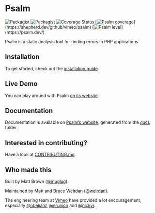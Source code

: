 <h1>Psalm</h1>

[![Packagist](https://img.shields.io/packagist/v/vimeo/psalm.svg)](https://packagist.org/packages/vimeo/psalm)
[![Packagist](https://img.shields.io/packagist/dt/vimeo/psalm.svg)](https://packagist.org/packages/vimeo/psalm)
[![Coverage Status](https://coveralls.io/repos/github/vimeo/psalm/badge.svg)](https://coveralls.io/github/vimeo/psalm)
[![Psalm coverage](https://shepherd.dev/github/vimeo/psalm/coverage.svg?)](https://shepherd.dev/github/vimeo/psalm)
[![Psalm level](https://shepherd.dev/github/vimeo/psalm/level.svg?)](https://psalm.dev/)

Psalm is a static analysis tool for finding errors in PHP applications.

## Installation

To get started, check out the [installation guide](docs/running_psalm/installation.md).

## Live Demo

You can play around with Psalm [on its website](https://psalm.dev/).

## Documentation

Documentation is available on [Psalm’s website](https://psalm.dev/docs), generated from the [docs](https://github.com/vimeo/psalm/blob/master/docs) folder.

## Interested in contributing?

Have a look at [CONTRIBUTING.md](CONTRIBUTING.md).

## Who made this

Built by Matt Brown ([@muglug](https://github.com/muglug)).

Maintained by Matt and Bruce Weirdan ([@weirdan](https://github.com/weirdan)).

The engineering team at [Vimeo](https://github.com/vimeo) have provided a lot encouragement, especially [@nbeliard](https://github.com/nbeliard), [@erunion](https://github.com/erunion) and [@nickyr](https://github.com/nickyr).
